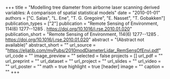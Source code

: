 +++
title = "Modelling tree diameter from airborne laser scanning derived variables: A comparison of spatial statistical models"
date = "2010-01-01"
authors = ["C. Salas", "L. Ene", "T. G. Gregoire", "E. Nasset", "T. Gobakken"]
publication_types = ["2"]
publication = "Remote Sensing of Environment, 114(6)  1277--1285 . https://doi.org/10.1016/j.rse.2010.01.020"
publication_short = "Remote Sensing of Environment, 114(6)  1277--1285 . https://doi.org/10.1016/j.rse.2010.01.020"
abstract = "(Abstract not available)"
abstract_short = ""
url_source = "https://eljatib.com/myPubs/2010modDiameterLidar_RemSensOfEnvi.pdf"
url_code = ""
image_preview = ""
selected = false
projects = []
url_pdf = ""
url_preprint = ""
url_dataset = ""
url_project = ""
url_slides = ""
url_video = ""
url_poster = ""
math = true
highlight = true
[header]
image = ""
caption = ""
+++

